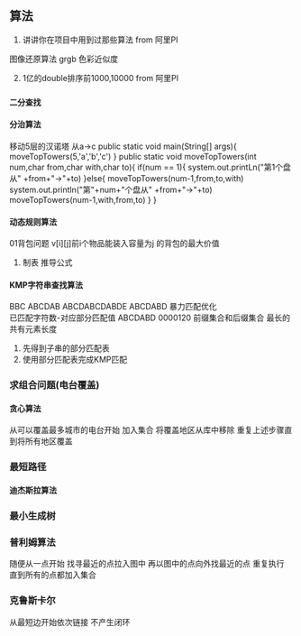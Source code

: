 ## 算法
1. 讲讲你在项目中用到过那些算法   from 阿里PI

图像还原算法 grgb
色彩近似度

2. 1亿的double排序前1000,10000 from 阿里PI

### 

#### 二分查找
#### 分治算法
  移动5层的汉诺塔 从a->c
  public static void main(String[] args){
moveTopTowers(5,'a','b','c')
}
 public static void moveTopTowers(int num,char from,char with,char to){
if(num == 1){
system.out.printLn("第1个盘从" +from+"->"+to)
}else{
 moveTopTowers(num-1,from,to,with)
 system.out.println("第"+num+"个盘从" +from+"->"+to)
moveTopTowers(num-1,with,from,to)
}
}
#### 动态规则算法 
 01背包问题 v[i][j]前i个物品能装入容量为j 的背包的最大价值
1. 制表 推导公式

#### KMP字符串查找算法
BBC  ABCDAB  ABCDABCDABDE
         ABCDABD
暴力匹配优化  
已匹配字符数-对应部分匹配值 
                           ABCDABD
                            0000120  前缀集合和后缀集合 最长的共有元素长度
1. 先得到子串的部分匹配表
2. 使用部分匹配表完成KMP匹配

### 求组合问题(电台覆盖)
#### 贪心算法 
从可以覆盖最多城市的电台开始 加入集合 将覆盖地区从库中移除 
重复上述步骤直到将所有地区覆盖

### 最短路径
#### 迪杰斯拉算法

### 最小生成树 
### 普利姆算法  
 随便从一点开始 找寻最近的点拉入图中  再以图中的点向外找最近的点 重复执行 直到所有的点都加入集合
### 克鲁斯卡尔  
 从最短边开始依次链接  不产生闭环
